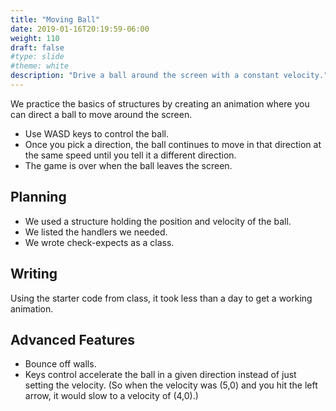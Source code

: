 ```yaml
---
title: "Moving Ball"
date: 2019-01-16T20:19:59-06:00
weight: 110
draft: false
#type: slide
#theme: white
description: "Drive a ball around the screen with a constant velocity."
---
```


We practice the basics of structures by creating an animation where
you can direct a ball to move around the screen.

* Use WASD keys to control the ball.
* Once you pick a direction, the ball continues to move in that
  direction at the same speed until you tell it a different
  direction. 
* The game is over when the ball leaves the screen.

## Planning

* We used a structure holding the position and velocity of the ball.
* We listed the handlers we needed.
* We wrote check-expects as a class.

## Writing

Using the starter code from class, it took less than a day to get a
working animation.

## Advanced Features

* Bounce off walls.
* Keys control accelerate the ball in a given direction instead of
  just setting the velocity. (So when the velocity was (5,0) and
  you hit the left arrow, it would slow to a velocity of (4,0).)
  
